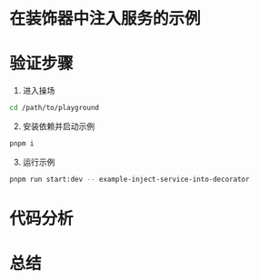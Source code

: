 # 在装饰器中注入服务的示例

# 验证步骤

1. 进入操场

```bash
cd /path/to/playground
```

2. 安装依赖并启动示例

```bash
pnpm i
```

3. 运行示例

```bash
pnpm run start:dev -- example-inject-service-into-decorator
```

# 代码分析

# 总结